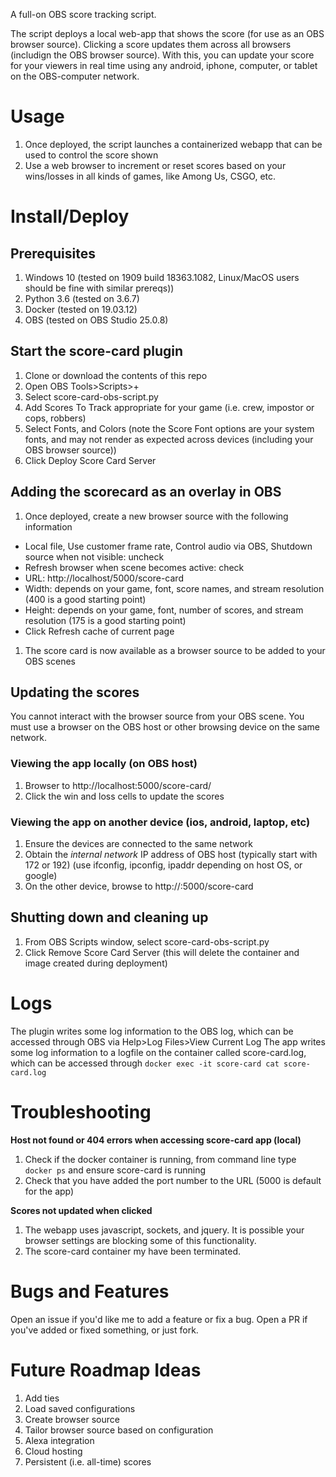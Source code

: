 A full-on OBS score tracking script.

The script deploys a local web-app that shows the score (for use as an OBS browser source). Clicking a score updates them across all browsers (includign the OBS browser source). With this, you can update your score for your viewers in real time using any android, iphone, computer, or tablet on the OBS-computer network.

# Usage
1. Once deployed, the script launches a containerized webapp that can be used to control the score shown
1. Use a web browser to increment or reset scores based on your wins/losses in all kinds of games, like Among Us, CSGO, etc.

# Install/Deploy
## Prerequisites
1. Windows 10 (tested on 1909 build 18363.1082, Linux/MacOS users should be fine with similar prereqs))
1. Python 3.6 (tested on 3.6.7)
1. Docker (tested on 19.03.12)
1. OBS (tested on OBS Studio 25.0.8)

## Start the score-card plugin
1. Clone or download the contents of this repo
1. Open OBS Tools>Scripts>+
1. Select score-card-obs-script.py
1. Add Scores To Track appropriate for your game (i.e. crew, impostor or cops, robbers)
1. Select Fonts, and Colors (note the Score Font options are your system fonts, and may not render as expected across devices (including your OBS browser source))
1. Click Deploy Score Card Server

## Adding the scorecard as an overlay in OBS
1. Once deployed, create a new browser source with the following information
  * Local file, Use customer frame rate, Control audio via OBS, Shutdown source when not visible: uncheck
  * Refresh browser when scene becomes active: check
  * URL:  http://localhost/5000/score-card
  * Width: depends on your game, font, score names, and stream resolution (400 is a good starting point)
  * Height: depends on your game, font, number of scores, and stream resolution (175 is a good starting point)
  * Click Refresh cache of current page
1. The score card is now available as a browser source to be added to your OBS scenes

## Updating the scores
You cannot interact with the browser source from your OBS scene. You must use a browser on the OBS host or other browsing device on the same network.

### Viewing the app locally (on OBS host)
1. Browser to http://localhost:5000/score-card/
1. Click the win and loss cells to update the scores

### Viewing the app on another device (ios, android, laptop, etc)
1. Ensure the devices are connected to the same network
1. Obtain the _internal network_ IP address of OBS host (typically start with 172 or 192) (use ifconfig, ipconfig, ipaddr depending on host OS, or google)
1. On the other device, browse to http://<OBS HOST IP>:5000/score-card

## Shutting down and cleaning up
1. From OBS Scripts window, select score-card-obs-script.py
1. Click Remove Score Card Server (this will delete the container and image created during deployment)

# Logs
The plugin writes some log information to the OBS log, which can be accessed through OBS via Help>Log Files>View Current Log
The app writes some log information to a logfile on the container called score-card.log, which can be accessed through `docker exec -it score-card cat score-card.log`

# Troubleshooting
**Host not found or 404 errors when accessing score-card app (local)**
1. Check if the docker container is running, from command line type `docker ps` and ensure score-card is running
1. Check that you have added the port number to the URL (5000 is default for the app)

**Scores not updated when clicked**
1. The webapp uses javascript, sockets, and jquery. It is possible your browser settings are blocking some of this functionality.
1. The score-card container my have been terminated.

# Bugs and Features
Open an issue if you'd like me to add a feature or fix a bug.
Open a PR if you've added or fixed something, or just fork.

# Future Roadmap Ideas
1. Add ties
1. Load saved configurations
1. Create browser source
  1. Tailor browser source based on configuration
1. Alexa integration
1. Cloud hosting
1. Persistent (i.e. all-time) scores